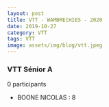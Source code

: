 ```yaml
---
layout: post
title: VTT - WAMBRECHIES - 2020
date: 2019-10-27
category: VTT
tags: VTT
image: assets/img/blog/vtt.jpeg
---
```


### VTT Sénior A
0 participants
- BOONE NICOLAS : 8
